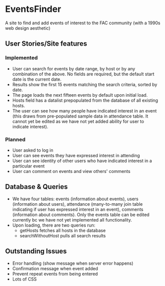 # EventsFinder

A site to find and add events of interest to the FAC community (with a 1990s web design aesthetic)

## User Stories/Site features

### Implemented

- User can search for events by date range, by host or by any combination of the above. No fields are required, but the default start date is the current date.
- Results show the first 15 events matching the search criteria, sorted by date.
- The page loads the next fifteen events by default upon initial load.
- Hosts field has a datalist prepopulated from the database of all existing hosts.
- The user can see how many people have indicated interest in an event (this draws from pre-populated sample data in attendance table. It cannot yet be edited as we have not yet added ability for user to indicate interest).

### Planned

- User asked to log in
- User can see events they have expressed interest in attending
- User can see identity of other users who have indicated interest in a particular event
- User can comment on events and view others' comments

## Database & Queries

- We have four tables: events (information about events), users (information about users), attendance (many-to-many join table indicating if user has expressed interest in an event), comments (information about comments). Only the events table can be edited currently bc we have not yet implemented all functionality.
- Upon loading, there are two queries run: 
    - getHosts fetches all hosts in the database
    - searchWithoutHost pulls all search results

## Outstanding Issues

- Error handling (show message when server error happens)
- Confirmation message when event added
- Prevent repeat events from being entered
- Lots of CSS

